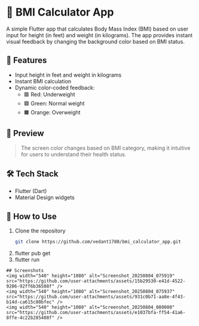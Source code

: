 # 📱 BMI Calculator App

A simple Flutter app that calculates Body Mass Index (BMI) based on user input for height (in feet) and weight (in kilograms). The app provides instant visual feedback by changing the background color based on BMI status.



## 🚀 Features
- Input height in feet and weight in kilograms
- Instant BMI calculation
- Dynamic color-coded feedback:
  - 🟥 Red: Underweight
  - 🟩 Green: Normal weight
  - 🟧 Orange: Overweight


## 📸 Preview

> The screen color changes based on BMI category, making it intuitive for users to understand their health status.

## 🛠 Tech Stack

- Flutter (Dart)
- Material Design widgets

## 📝 How to Use

1. Clone the repository  
   ```bash
   git clone https://github.com/vedant1780/bmi_calculator_app.git
2. flutter pub get
3. flutter run
```
## Screenshots
<img width="540" height="1080" alt="Screenshot_20250804_075919" src="https://github.com/user-attachments/assets/15b29530-e41d-4522-9206-92ff6b36508f" />
<img width="540" height="1080" alt="Screenshot_20250804_075937" src="https://github.com/user-attachments/assets/931c0b71-aa8e-4f43-b14d-ca615c80bfec" />
<img width="540" height="1080" alt="Screenshot_20250804_080000" src="https://github.com/user-attachments/assets/e1037bfa-ff54-41a6-8ffe-4c22b285408f" />


